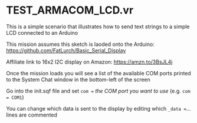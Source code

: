 # TEST_ARMACOM_LCD.vr
 
This is a simple scenario that illustrates how to send text strings to a simple LCD connected to an Arduino

This mission assumes this sketch is laoded onto the Arduino: https://github.com/FatLurch/Basic_Serial_Display

Affiliate link to 16x2 I2C display on Amazon: https://amzn.to/3BsJL4j

Once the mission loads you will see a list of the available COM ports printed to the System Chat window in the bottom-left of the screen

Go into the init.sqf file and set ```com =``` *the COM port you want to use* (e.g. ```com = COM1```)

You can change which data is sent to the display by editing which ```_data =```... lines are commented
